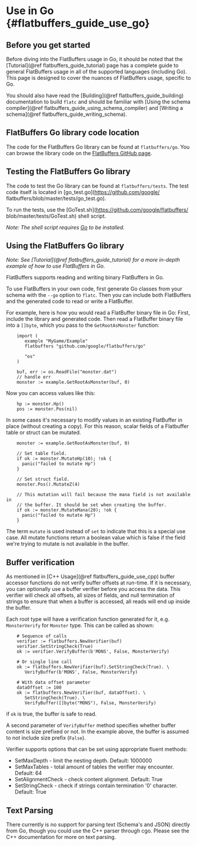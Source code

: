 Use in Go    {#flatbuffers_guide_use_go}
=========

## Before you get started

Before diving into the FlatBuffers usage in Go, it should be noted that
the [Tutorial](@ref flatbuffers_guide_tutorial) page has a complete guide
to general FlatBuffers usage in all of the supported languages (including Go).
This page is designed to cover the nuances of FlatBuffers usage, specific to
Go.

You should also have read the [Building](@ref flatbuffers_guide_building)
documentation to build `flatc` and should be familiar with
[Using the schema compiler](@ref flatbuffers_guide_using_schema_compiler) and
[Writing a schema](@ref flatbuffers_guide_writing_schema).

## FlatBuffers Go library code location

The code for the FlatBuffers Go library can be found at
`flatbuffers/go`. You can browse the library code on the [FlatBuffers
GitHub page](https://github.com/google/flatbuffers/tree/master/go).

## Testing the FlatBuffers Go library

The code to test the Go library can be found at `flatbuffers/tests`.
The test code itself is located in [go_test.go](https://github.com/google/
flatbuffers/blob/master/tests/go_test.go).

To run the tests, use the [GoTest.sh](https://github.com/google/flatbuffers/
blob/master/tests/GoTest.sh) shell script.

*Note: The shell script requires [Go](https://golang.org/doc/install) to
be installed.*

## Using the FlatBuffers Go library

*Note: See [Tutorial](@ref flatbuffers_guide_tutorial) for a more in-depth
example of how to use FlatBuffers in Go.*

FlatBuffers supports reading and writing binary FlatBuffers in Go.

To use FlatBuffers in your own code, first generate Go classes from your
schema with the `--go` option to `flatc`. Then you can include both FlatBuffers
and the generated code to read or write a FlatBuffer.

For example, here is how you would read a FlatBuffer binary file in Go: First,
include the library and generated code. Then read a FlatBuffer binary file into
a `[]byte`, which you pass to the `GetRootAsMonster` function:

~~~~~~~~~~~~~~~~~~~~~~~~~~~~~~~~~~~~~~~~~~~~~~~~~~~~~~~~~~~~~~~~~~{.go}
    import (
       example "MyGame/Example"
       flatbuffers "github.com/google/flatbuffers/go"

       "os"
    )

    buf, err := os.ReadFile("monster.dat")
    // handle err
    monster := example.GetRootAsMonster(buf, 0)
~~~~~~~~~~~~~~~~~~~~~~~~~~~~~~~~~~~~~~~~~~~~~~~~~~~~~~~~~~~~~~~~~~

Now you can access values like this:

~~~~~~~~~~~~~~~~~~~~~~~~~~~~~~~~~~~~~~~~~~~~~~~~~~~~~~~~~~~~~~~~~~{.go}
    hp := monster.Hp()
    pos := monster.Pos(nil)
~~~~~~~~~~~~~~~~~~~~~~~~~~~~~~~~~~~~~~~~~~~~~~~~~~~~~~~~~~~~~~~~~~


In some cases it's necessary to modify values in an existing FlatBuffer in place (without creating a copy). For this reason, scalar fields of a Flatbuffer table or struct can be mutated.

~~~~~~~~~~~~~~~~~~~~~~~~~~~~~~~~~~~~~~~~~~~~~~~~~~~~~~~~~~~~~~~~~~{.go}
    monster := example.GetRootAsMonster(buf, 0)

    // Set table field.
    if ok := monster.MutateHp(10); !ok {
      panic("failed to mutate Hp")
    }

    // Set struct field.
    monster.Pos().MutateZ(4)

    // This mutation will fail because the mana field is not available in
    // the buffer. It should be set when creating the buffer.
    if ok := monster.MutateMana(20); !ok {
      panic("failed to mutate Hp")
    }
~~~~~~~~~~~~~~~~~~~~~~~~~~~~~~~~~~~~~~~~~~~~~~~~~~~~~~~~~~~~~~~~~~

The term `mutate` is used instead of `set` to indicate that this is a special use case. All mutate functions return a boolean value which is false if the field we're trying to mutate is not available in the buffer.

## Buffer verification 

As mentioned in [C++ Usage](@ref flatbuffers_guide_use_cpp) buffer
accessor functions do not verify buffer offsets at run-time. 
If it is necessary, you can optionally use a buffer verifier before you
access the data. This verifier will check all offsets, all sizes of
fields, and null termination of strings to ensure that when a buffer
is accessed, all reads will end up inside the buffer.

Each root type will have a verification function generated for it,
e.g. `MonsterVerify` for `Monster` type. This can be called as
shown:
~~~~~~~~~~~~~~~~~~~~~~~~~~~~~~~~~~~~~~~~~~~~~~~~~~~~~~~~~~~~~~~~~~{.go}
    # Sequence of calls
    verifier := flatbuffers.NewVerifier(buf)
    verifier.SetStringCheck(True)
    ok := verifier.VerifyBuffer(b'MONS', False, MonsterVerify)
    
    # Or single line call 
    ok := flatbuffers.NewVerifier(buf).SetStringCheck(True). \
       VerifyBuffer(b'MONS', False, MonsterVerify)

    # With data offset parameter
    dataOffset := 100
    ok := flatbuffers.NewVerifier(buf, dataOffset). \
       SetStringCheck(True). \
       VerifyBuffer([]byte("MONS"), False, MonsterVerify)
~~~~~~~~~~~~~~~~~~~~~~~~~~~~~~~~~~~~~~~~~~~~~~~~~~~~~~~~~~~~~~~~~~
if `ok` is true, the buffer is safe to read.

A second parameter of `VerifyBuffer` method specifies whether buffer content is
size prefixed or not. In the example above, the buffer is assumed to not include
size prefix (`False`).

Verifier supports options that can be set using appropriate fluent methods:
* SetMaxDepth - limit the nesting depth. Default: 1000000
* SetMaxTables - total amount of tables the verifier may encounter. Default: 64
* SetAlignmentCheck - check content alignment. Default: True
* SetStringCheck - check if strings contain termination '0' character. Default: True
 

## Text Parsing

There currently is no support for parsing text (Schema's and JSON) directly
from Go, though you could use the C++ parser through cgo. Please see the
C++ documentation for more on text parsing.

<br>
